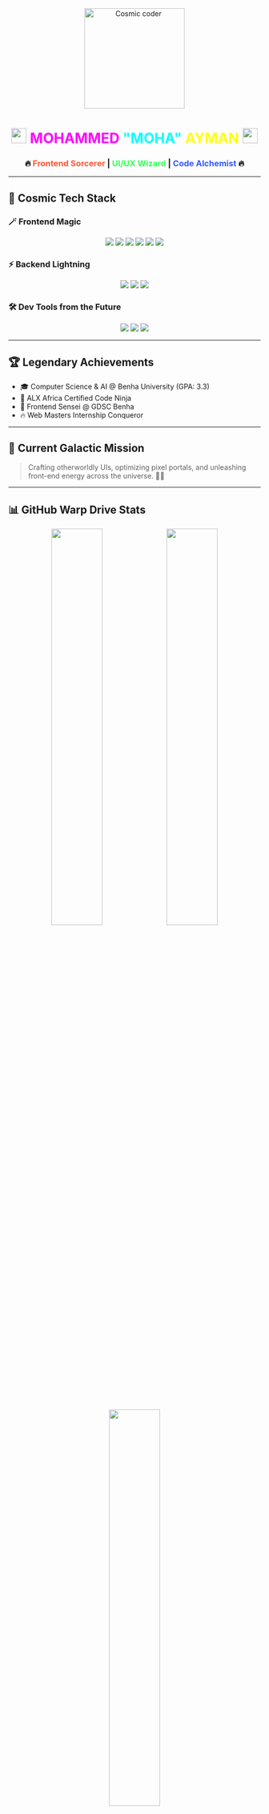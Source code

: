 <!-- 🚀 Moha's Intergalactic Developer Profile 🚀 -->
<div align="center">

  <img src="https://media.giphy.com/media/3o7abKhOpu0NwenH3O/giphy.gif" width="200" alt="Cosmic coder"/>

  <h1>
    <img src="https://media.giphy.com/media/hvRJCLFzcasrR4ia7z/giphy.gif" width="30px">
    <span style="color: #FF00FF;">MOHAMMED</span> 
    <span style="color: #00FFFF;">"MOHA"</span> 
    <span style="color: #FFFF00;">AYMAN</span>
    <img src="https://media.giphy.com/media/hvRJCLFzcasrR4ia7z/giphy.gif" width="30px">
  </h1>

  <h3>
    🔥 <span style="color: #FF5733;">Frontend Sorcerer</span> |
    <span style="color: #33FF57;">UI/UX Wizard</span> |
    <span style="color: #3357FF;">Code Alchemist</span> 🔥
  </h3>

</div>

---

## 🌟 Cosmic Tech Stack

### 🪄 Frontend Magic
<div align="center">
  <img src="https://img.shields.io/badge/React-%2320232a.svg?style=for-the-badge&logo=react&logoColor=%2361DAFB">
  <img src="https://img.shields.io/badge/typescript-%23007ACC.svg?style=for-the-badge&logo=typescript&logoColor=white">
  <img src="https://img.shields.io/badge/javascript-%23323330.svg?style=for-the-badge&logo=javascript&logoColor=%23F7DF1E">
  <img src="https://img.shields.io/badge/tailwindcss-%2338B2AC.svg?style=for-the-badge&logo=tailwind-css&logoColor=white">
  <img src="https://img.shields.io/badge/html5-%23E34F26.svg?style=for-the-badge&logo=html5&logoColor=white">
  <img src="https://img.shields.io/badge/css3-%231572B6.svg?style=for-the-badge&logo=css3&logoColor=white">
</div>

### ⚡ Backend Lightning
<div align="center">
  <img src="https://img.shields.io/badge/python-3670A0?style=for-the-badge&logo=python&logoColor=ffdd54">
  <img src="https://img.shields.io/badge/php-%23777BB4.svg?style=for-the-badge&logo=php&logoColor=white">
  <img src="https://img.shields.io/badge/c++-%2300599C.svg?style=for-the-badge&logo=c%2B%2B&logoColor=white">
</div>

### 🛠️ Dev Tools from the Future
<div align="center">
  <img src="https://img.shields.io/badge/Visual%20Studio%20Code-0078d7.svg?style=for-the-badge&logo=visual-studio-code&logoColor=white">
  <img src="https://img.shields.io/badge/git-%23F05033.svg?style=for-the-badge&logo=git&logoColor=white">
  <img src="https://img.shields.io/badge/figma-%23F24E1E.svg?style=for-the-badge&logo=figma&logoColor=white">
</div>

---

## 🏆 Legendary Achievements

- 🎓 Computer Science & AI @ Benha University (GPA: 3.3)  
- 🥷 ALX Africa Certified Code Ninja  
- 🎯 Frontend Sensei @ GDSC Benha  
- 🔥 Web Masters Internship Conqueror  

---

## 🚧 Current Galactic Mission

> Crafting otherworldly UIs, optimizing pixel portals, and unleashing front-end energy across the universe. 🚀✨

---

## 📊 GitHub Warp Drive Stats

<div align="center">
  <img src="https://github-readme-stats.vercel.app/api?username=yourusername&show_icons=true&theme=radical&border_color=ff00ff&include_all_commits=true" width="45%" />
  <img src="https://github-readme-streak-stats.herokuapp.com/?user=yourusername&theme=radical&border=ff00ff" width="45%" />
  <img src="https://github-readme-stats.vercel.app/api/top-langs/?username=yourusername&layout=compact&theme=vision-friendly-dark" width="45%" />
</div>

---

## 🎧 Cosmic Coding Soundtrack

<p align="center">
  <img src="https://novatorem.vercel.app/api/spotify?background_color=0d1117&border_color=ff00ff" alt="Spotify Now Playing" />
</p>

---

## 🏀 Chicago Bulls Vibes

<div align="center">
  <img src="https://media.giphy.com/media/3o7TKz2XyDQjcv2zUQ/giphy.gif" width="300" alt="Chicago Bulls">
</div>

---

## 📡 Intergalactic Communication Channels

<div align="center">
  <a href="mailto:mohammedayman2534@gmail.com">
    <img src="https://img.shields.io/badge/EMAIL-%23D14836.svg?style=for-the-badge&logo=gmail&logoColor=white">
  </a>
  <a href="https://www.linkedin.com/in/mohammed-ayman-910706268">
    <img src="https://img.shields.io/badge/LinkedIn-%230077B5.svg?style=for-the-badge&logo=linkedin&logoColor=white">
  </a>
  <a href="https://github.com/yourusername">
    <img src="https://img.shields.io/badge/GitHub-%23121011.svg?style=for-the-badge&logo=github&logoColor=white">
  </a>
</div>

---

<div align="center">
  <img src="https://media.giphy.com/media/3o7TKSjRrfIPjeiVyM/giphy.gif" width="200" alt="Alien waving">
  <h3>🚀 Ready to launch awesome projects into the coding universe! 🚀</h3>
</div>
